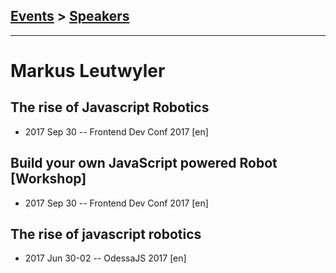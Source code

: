 ## [Events](../README.md) > [Speakers](../speakers.md)
---

# Markus Leutwyler

## The rise of Javascript Robotics
- 2017 Sep 30 -- Frontend Dev Conf 2017 [en]   
## Build your own JavaScript powered Robot [Workshop]
- 2017 Sep 30 -- Frontend Dev Conf 2017 [en]   
## The rise of javascript robotics
- 2017 Jun 30-02 -- OdessaJS 2017 [en]   
